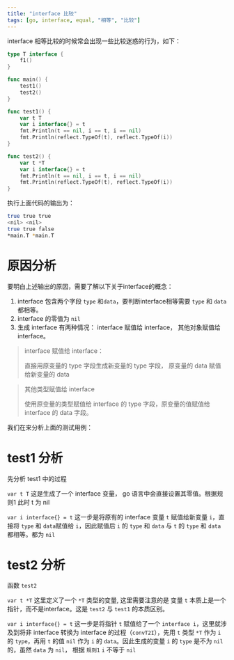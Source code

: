 ```yaml
---
title: "interface 比较"
tags: [go, interface, equal, "相等", "比较"]
---
```


interface 相等比较的时候常会出现一些比较迷惑的行为，如下：

```go
type T interface {
	f1()
}

func main() {
	test1()
	test2()
}

func test1() {
	var t T
	var i interface{} = t
	fmt.Println(t == nil, i == t, i == nil)
	fmt.Println(reflect.TypeOf(t), reflect.TypeOf(i))
}

func test2() {
	var t *T
	var i interface{} = t
	fmt.Println(t == nil, i == t, i == nil)
	fmt.Println(reflect.TypeOf(t), reflect.TypeOf(i))
}
```

执行上面代码的输出为： 

```bash
true true true
<nil> <nil>
true true false
*main.T *main.T
```

# 原因分析

要明白上述输出的原因，需要了解以下关于interface的概念：

1. interface 包含两个字段 `type` 和`data`，要判断interface相等需要 `type` 和 `data` 都相等。
2. interface 的零值为 `nil`
3. 生成 interface 有两种情况： interface 赋值给 interface， 其他对象赋值给 interface。

> interface 赋值给 interface：
>
> 直接用原变量的 type 字段生成新变量的 type 字段， 原变量的 data 赋值给新变量的 data

> 其他类型赋值给 interface
>
> 使用原变量的类型赋值给 interface 的 type 字段，原变量的值赋值给 interface 的 data 字段。

我们在来分析上面的测试用例：

# test1 分析

先分析 test1 中的过程

 `var t T` 这是生成了一个 interface 变量， go 语言中会直接设置其零值。根据规则1 此时 t 为 nil

`var i interface{} = t` 这一步是将原有的 interface 变量  `t` 赋值给新变量 `i`，直接将 `type` 和 `data`赋值给 `i`，因此赋值后 `i` 的 `type` 和 `data` 与 `t` 的 `type` 和 `data` 都相等。都为 `nil`

# test2 分析

函数 `test2`

`var t *T` 这里定义了一个 `*T` 类型的变量, 这里需要注意的是 变量 `t` 本质上是一个指针，而不是interface。这是 `test2` 与 `test1` 的本质区别。

`var i interface{} = t` 这一步是将指针 `t` 赋值给了一个 `interface i`，这里就涉及到将非 interface 转换为 interface 的过程（`convT2I`），先用 `t` 类型 `*T` 作为 `i` 的 `type`，再用 `t` 的值 `nil` 作为 `i` 的 `data`。因此生成的变量  `i`  的 `type` 是不为 `nil` 的，虽然 `data` 为 `nil`， 根据 `规则1` `i` 不等于  `nil`
